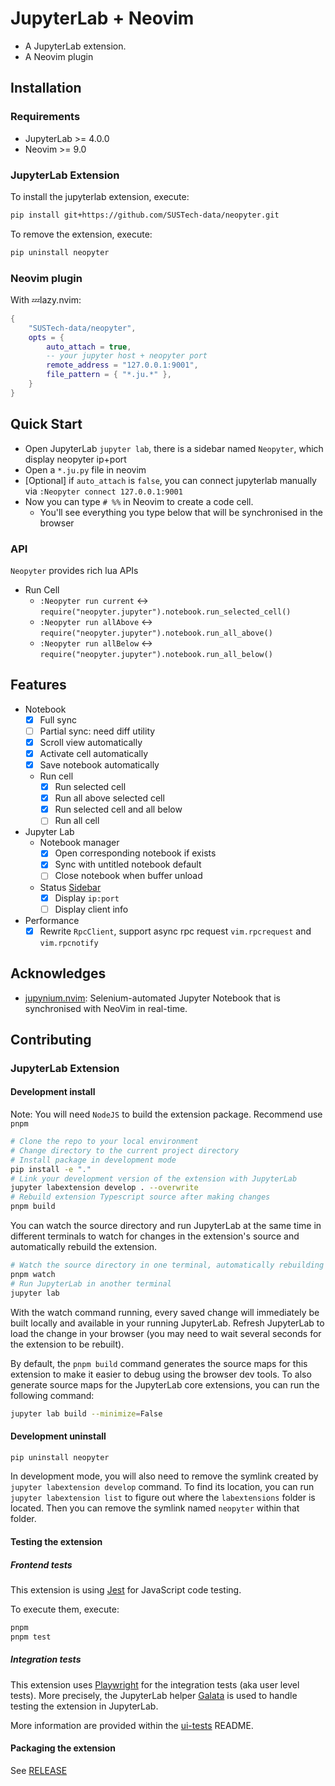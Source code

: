 # JupyterLab + Neovim

- A JupyterLab extension.
- A Neovim plugin

## Installation

### Requirements

- JupyterLab >= 4.0.0
- Neovim >= 9.0

### JupyterLab Extension

To install the jupyterlab extension, execute:

```bash
pip install git+https://github.com/SUSTech-data/neopyter.git
```

To remove the extension, execute:

```bash
pip uninstall neopyter
```

### Neovim plugin

With 💤lazy.nvim:

```lua
{
    "SUSTech-data/neopyter",
    opts = {
        auto_attach = true,
        -- your jupyter host + neopyter port
        remote_address = "127.0.0.1:9001",
        file_pattern = { "*.ju.*" },
    }
}
```

## Quick Start

- Open JupyterLab `jupyter lab`, there is a sidebar named `Neopyter`, which display neopyter ip+port
- Open a `*.ju.py` file in neovim
- [Optional] if `auto_attach` is `false`, you can connect jupyterlab manually via `:Neopyter connect 127.0.0.1:9001`
- Now you can type `# %%` in Neovim to create a code cell.
  - You'll see everything you type below that will be synchronised in the browser

### API

`Neopyter` provides rich lua APIs

- Run Cell
  - `:Neopyter run current` <-> `require("neopyter.jupyter").notebook.run_selected_cell()`
  - `:Neopyter run allAbove` <-> `require("neopyter.jupyter").notebook.run_all_above()`
  - `:Neopyter run allBelow` <-> `require("neopyter.jupyter").notebook.run_all_below()`


## Features

- Notebook
  - [x] Full sync
  - [ ] Partial sync: need diff utility
  - [x] Scroll view automatically
  - [x] Activate cell automatically
  - [x] Save notebook automatically
  - Run cell
    - [x] Run selected cell
    - [x] Run all above selected cell
    - [x] Run selected cell and all below
    - [ ] Run all cell
- Jupyter Lab
  - Notebook manager
    - [x] Open corresponding notebook if exists
    - [x] Sync with untitled notebook default
    - [ ] Close notebook when buffer unload
  - Status [Sidebar](https://jupyterlab.readthedocs.io/en/stable/user/interface.html#left-and-right-sidebar)
    - [x] Display `ip:port`
    - [ ] Display client info
- Performance
  - [x]  Rewrite `RpcClient`, support async rpc request
        `vim.rpcrequest` and `vim.rpcnotify`

## Acknowledges

- [jupynium.nvim](https://github.com/kiyoon/jupynium.nvim): Selenium-automated Jupyter Notebook that is synchronised with NeoVim in real-time.

## Contributing

### JupyterLab Extension

#### Development install

Note: You will need `NodeJS` to build the extension package. Recommend use `pnpm`

```bash
# Clone the repo to your local environment
# Change directory to the current project directory
# Install package in development mode
pip install -e "."
# Link your development version of the extension with JupyterLab
jupyter labextension develop . --overwrite
# Rebuild extension Typescript source after making changes
pnpm build
```

You can watch the source directory and run JupyterLab at the same time in different terminals to watch for changes in the extension's source and automatically rebuild the extension.

```bash
# Watch the source directory in one terminal, automatically rebuilding when needed
pnpm watch
# Run JupyterLab in another terminal
jupyter lab
```

With the watch command running, every saved change will immediately be built locally and available in your running JupyterLab. Refresh JupyterLab to load the change in your browser (you may need to wait several seconds for the extension to be rebuilt).

By default, the `pnpm build` command generates the source maps for this extension to make it easier to debug using the browser dev tools. To also generate source maps for the JupyterLab core extensions, you can run the following command:

```bash
jupyter lab build --minimize=False
```

#### Development uninstall

```bash
pip uninstall neopyter
```

In development mode, you will also need to remove the symlink created by `jupyter labextension develop`
command. To find its location, you can run `jupyter labextension list` to figure out where the `labextensions`
folder is located. Then you can remove the symlink named `neopyter` within that folder.

#### Testing the extension

##### Frontend tests

This extension is using [Jest](https://jestjs.io/) for JavaScript code testing.

To execute them, execute:

```sh
pnpm
pnpm test
```

##### Integration tests

This extension uses [Playwright](https://playwright.dev/docs/intro) for the integration tests (aka user level tests).
More precisely, the JupyterLab helper [Galata](https://github.com/jupyterlab/jupyterlab/tree/master/galata) is used to handle testing the extension in JupyterLab.

More information are provided within the [ui-tests](./ui-tests/README.md) README.

#### Packaging the extension

See [RELEASE](RELEASE.md)
